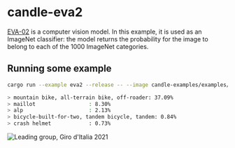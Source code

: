 # candle-eva2

[EVA-02](https://arxiv.org/abs/2303.11331) is a computer vision model.
In this example, it is used as an ImageNet classifier: the model returns the
probability for the image to belong to each of the 1000 ImageNet categories.

## Running some example

```bash
cargo run --example eva2 --release -- --image candle-examples/examples/yolo-v8/assets/bike.jpg

> mountain bike, all-terrain bike, off-roader: 37.09%
> maillot                 : 8.30%
> alp                     : 2.13%
> bicycle-built-for-two, tandem bicycle, tandem: 0.84%
> crash helmet            : 0.73%


```

![Leading group, Giro d'Italia 2021](../yolo-v8/assets/bike.jpg)
